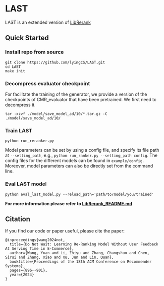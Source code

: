 # LAST

LAST is an extended version of [LibRerank](https://github.com/LibRerank-Community/LibRerank) 

## Quick Started

### Install repo from source

```
git clone https://github.com/lyingCS/LAST.git
cd LAST
make init 
```

### Decompress evaluator checkpoint

For facilitate the training of the generator, we provide a  version of the checkpoints of CMR_evaluator that have been pretrained. We first need to decompress it.

```
tar -xzvf ./model/save_model_ad/10/*.tar.gz -C ./model/save_model_ad/10/
```

### Train LAST

```
python run_reranker.py
```

Model parameters can be set by using a config file, and specify its file path at `--setting_path`, e.g., `python run_ranker.py --setting_path config`. The config files for the different models can be found in `example/config`. Moreover, model parameters can also be directly set from the command line.

### Eval LAST model

```
python eval_last_model.py --reload_path='path/to/model/you/trained'
```

**For more information please refer to [LibRerank_README.md](./LibRerank_README.md)**

## Citation

If you find our code or paper useful, please cite the paper:

```
@inproceedings{wang2024not,
  title={Do Not Wait: Learning Re-Ranking Model Without User Feedback At Serving Time in E-Commerce},
  author={Wang, Yuan and Li, Zhiyu and Zhang, Changshuo and Chen, Sirui and Zhang, Xiao and Xu, Jun and Lin, Quan},
  booktitle={Proceedings of the 18th ACM Conference on Recommender Systems},
  pages={896--901},
  year={2024}
}
```
